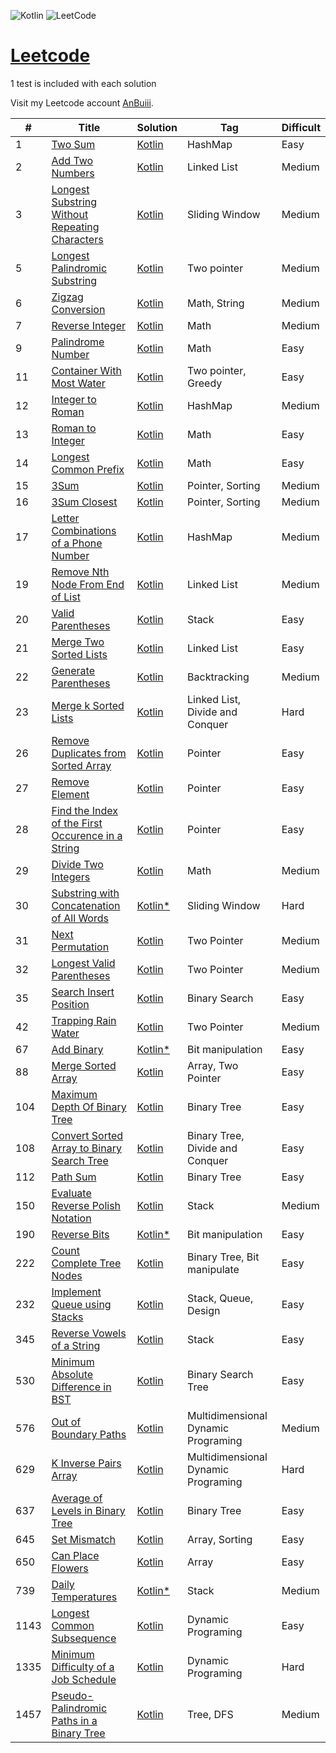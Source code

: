 ![Kotlin](https://img.shields.io/badge/kotlin-%237F52FF.svg?style=for-the-badge&logo=kotlin&logoColor=white) ![LeetCode](https://img.shields.io/badge/LeetCode-000000?style=for-the-badge&logo=LeetCode&logoColor=#d16c06)

# [Leetcode](https://leetcode.com/problemset/)

1 test is included with each solution

Visit my Leetcode account [AnBuiii](https://leetcode.com/AnBuiii/).

| #    | Title                                                                                                                                | Solution                                                                                                           | Tag                                 | Difficult |
|------|--------------------------------------------------------------------------------------------------------------------------------------|--------------------------------------------------------------------------------------------------------------------|-------------------------------------|-----------|
| 1    | [Two Sum](https://leetcode.com/problems/two-sum/)                                                                                    | [Kotlin](src/Two_Sum/Two_Sum.kt)                                                                                   | HashMap                             | Easy      |
| 2    | [Add Two Numbers](https://leetcode.com/problems/add-two-numbers/)                                                                    | [Kotlin](src/Add_Two_Numbers/Add_Two_Numbers.kt)                                                                   | Linked List                         | Medium    |
| 3    | [Longest Substring Without Repeating Characters](https://leetcode.com/problems/longest-substring-without-repeating-characters/)      | [Kotlin](src/Longest_Substring_Without_Repeating_Characters/Longest_Substring_Without_Repeating_Characters.kt)     | Sliding Window                      | Medium    |
| 5    | [Longest Palindromic Substring](https://leetcode.com/problems/longest-palindromic-substring/)                                        | [Kotlin](src/Longest_Palindromic_Substring/Longest_Palindromic_Substring.kt)                                       | Two pointer                         | Medium    |
| 6    | [Zigzag Conversion](https://leetcode.com/problems/zigzag-conversion/)                                                                | [Kotlin](src/Zigzag_Conversion/Zigzag_Conversion.kt)                                                               | Math, String                        | Medium    |
| 7    | [Reverse Integer](https://leetcode.com/problems/reverse-integer/)                                                                    | [Kotlin](src/Reverse_Integer/Reverse_Integer.kt)                                                                   | Math                                | Medium    |
| 9    | [Palindrome Number](https://leetcode.com/problems/palindrome-number/)                                                                | [Kotlin](src/Palindrome_Number/Palindrome_Number.kt)                                                               | Math                                | Easy      |
| 11   | [Container With Most Water](https://leetcode.com/problems/container-with-most-water/)                                                | [Kotlin](src/Container_With_Most_Water/Container_With_Most_Water.kt)                                               | Two pointer, Greedy                 | Easy      |
| 12   | [Integer to Roman](https://leetcode.com/problems/integer-to-roman/)                                                                  | [Kotlin](src/Integer_to_Roman/Integer_to_Roman.kt)                                                                 | HashMap                             | Medium    |
| 13   | [Roman to Integer](https://leetcode.com/problems/roman-to-integer/)                                                                  | [Kotlin](src/Roman_to_Integer/Roman_to_Integer.kt)                                                                 | Math                                | Easy      |
| 14   | [Longest Common Prefix](https://leetcode.com/problems/longest-common-prefix/)                                                        | [Kotlin](src/Longest_Common_Prefix/Longest_Common_Prefix.kt)                                                       | Math                                | Easy      |
| 15   | [3Sum](https://leetcode.com/problems/3sum/)                                                                                          | [Kotlin](src/Three_Sum/Three_Sum.kt)                                                                               | Pointer, Sorting                    | Medium    |
| 16   | [3Sum Closest](https://leetcode.com/problems/3sum-closest/)                                                                          | [Kotlin](src/Three_Sum_Closest/Three_Sum_Closest.kt)                                                               | Pointer, Sorting                    | Medium    |
| 17   | [Letter Combinations of a Phone Number](https://leetcode.com/problems/letter-combinations-of-a-phone-number/)                        | [Kotlin](src/Letter_Combinations_of_a_Phone_Number/Letter_Combinations_of_a_Phone_Number.kt)                       | HashMap                             | Medium    |
| 19   | [Remove Nth Node From End of List](https://leetcode.com/problems/remove-nth-node-from-end-of-list/)                                  | [Kotlin](src/Remove_Nth_Node_From_End_of_List/Remove_Nth_Node_From_End_of_List.kt)                                 | Linked List                         | Medium    |
| 20   | [Valid Parentheses](https://leetcode.com/problems/valid-parentheses/)                                                                | [Kotlin](src/Valid_Parentheses/Valid_Parentheses.kt)                                                               | Stack                               | Easy      |
| 21   | [Merge Two Sorted Lists](https://leetcode.com/problems/merge-two-sorted-lists/)                                                      | [Kotlin](src/Merge_Two_Sorted_Lists/Merge_Two_Sorted_Lists.kt)                                                     | Linked List                         | Easy      |
| 22   | [Generate Parentheses](https://leetcode.com/problems/generate-parentheses/)                                                          | [Kotlin](src/Generate_Parentheses/Generate_Parentheses.kt)                                                         | Backtracking                        | Medium    |
| 23   | [Merge k Sorted Lists](https://leetcode.com/problems/merge-k-sorted-lists/)                                                          | [Kotlin](src/Merge_k_Sorted_Lists/Merge_k_Sorted_Lists.kt)                                                         | Linked List, Divide and Conquer     | Hard      |
| 26   | [Remove Duplicates from Sorted Array](https://leetcode.com/problems/remove-duplicates-from-sorted-array/)                            | [Kotlin](src/Remove_Duplicates_from_Sorted_Array/Remove_Duplicates_from_Sorted_Array.kt)                           | Pointer                             | Easy      |
| 27   | [Remove Element](https://leetcode.com/problems/remove-element/)                                                                      | [Kotlin](src/Remove_Element/Remove_Element.kt)                                                                     | Pointer                             | Easy      |
| 28   | [Find the Index of the First Occurence in a String](https://leetcode.com/problems/find-the-index-of-the-first-occurrence-in-a-string/) | [Kotlin](src/Find_the_Index_of_the_First_Occurence_in_a_String/Find_the_Index_of_the_First_Occurence_in_a_String.kt) | Pointer                             | Easy      |
| 29   | [Divide Two Integers](https://leetcode.com/problems/divide-two-integers/)                                                            | [Kotlin](src/Divide_Two_Integers/Divide_Two_Integers.kt)                                                           | Math                                | Medium    |
| 30   | [Substring with Concatenation of All Words](https://leetcode.com/problems/substring-with-concatenation-of-all-words/)                | [Kotlin*](src/Substring_with_Concatenation_of_All_Words/Substring_with_Concatenation_of_All_Words.kt)              | Sliding Window                      | Hard      |
| 31   | [Next Permutation](https://leetcode.com/problems/next-permutation/)                                                                  | [Kotlin](src/Next_Permutation/Next_Permutation.kt)                                                                 | Two Pointer                         | Medium    |
| 32   | [Longest Valid Parentheses](https://leetcode.com/problems/longest-valid-parentheses/)                                                | [Kotlin](src/Next_Permutation/Next_Permutation.kt)                                                                 | Two Pointer                         | Medium    |
| 35   | [Search Insert Position](https://leetcode.com/problems/search-insert-position/)                                                      | [Kotlin](src/Search_Insert_Position/Search_Insert_Position.kt)                                                     | Binary Search                       | Easy      |
| 42   | [Trapping Rain Water](https://leetcode.com/problems/trapping-rain-water/)                                                            | [Kotlin](src/Next_Permutation/Next_Permutation.kt)                                                                 | Two Pointer                         | Medium    |
| 67   | [Add Binary](https://leetcode.com/problems/add-binary/)                                                                              | [Kotlin*](src/Add_Binary/Add_Binary.kt)                                                                            | Bit manipulation                    | Easy      |
| 88   | [Merge Sorted Array](https://leetcode.com/problems/merge-sorted-array/)                                                              | [Kotlin](src/Merge_Sorted_Array/Merge_Sorted_Array.kt)                                                             | Array, Two Pointer                  | Easy      |
| 104  | [Maximum Depth Of Binary Tree](https://leetcode.com/problems/maximum-depth-of-binary-tree/)                                          | [Kotlin](src/Maximum_Depth_of_Binary_Tree/Maximum_Depth_of_Binary_Tree.kt)                                         | Binary Tree                         | Easy      |
| 108  | [Convert Sorted Array to Binary Search Tree](https://leetcode.com/problems/convert-sorted-array-to-binary-search-tree/)              | [Kotlin](src/Convert_Sorted_Array_to_Binary_Search_Tree/Convert_Sorted_Array_to_Binary_Search_Tree.kt)             | Binary Tree, Divide and Conquer     | Easy      |
| 112  | [Path Sum](https://leetcode.com/problems/path-sum/)                                                                                  | [Kotlin](src/Path_Sum/Path_Sum.kt)                                                                                 | Binary Tree                         | Easy      |
| 150  | [Evaluate Reverse Polish Notation](https://leetcode.com/problems/evaluate-reverse-polish-notation/)                                  | [Kotlin](src/Evaluate_Reverse_Polish_Notation/Evaluate_Reverse_Polish_Notation.kt)                                 | Stack                               | Medium    |
| 190  | [Reverse Bits](https://leetcode.com/problems/reverse-bits/)                                                                          | [Kotlin*](src/Add_Binary/Add_Binary.kt)                                                                            | Bit manipulation                    | Easy      |
| 222  | [Count Complete Tree Nodes](https://leetcode.com/problems/count-complete-tree-nodes/)                                                | [Kotlin](src/Count_Complete_Tree_Nodes/Count_Complete_Tree_Nodes.kt)                                               | Binary Tree, Bit manipulate         | Easy      |
| 232  | [Implement Queue using Stacks](https://leetcode.com/problems/implement-queue-using-stacks/)                                          | [Kotlin](src/Implement_Queue_using_Stacks/Implement_Queue_using_Stacks.kt)                                         | Stack, Queue, Design                | Easy      |
| 345  | [Reverse Vowels of a String](https://leetcode.com/problems/reverse-vowels-of-a-string/)                                            | [Kotlin](src/Reverse_Vowels_of_a_String/Reverse_Vowels_of_a_String.kt)                                           | Stack                               | Easy      |
| 530  | [Minimum Absolute Difference in BST](https://leetcode.com/problems/minimum-absolute-difference-in-bst/)                              | [Kotlin](src/Minimum_Absolute_Difference_in_BST/Minimum_Absolute_Difference_in_BST.kt)                             | Binary Search Tree                  | Easy      |
| 576  | [Out of Boundary Paths](https://leetcode.com/problems/out-of-boundary-paths/)                                                        | [Kotlin](src/Out_of_Boundary_Paths/Out_of_Boundary_Paths.kt)                                                       | Multidimensional Dynamic Programing | Medium    |
| 629  | [K Inverse Pairs Array](https://leetcode.com/problems/k-inverse-pairs-array/)                                                        | [Kotlin](src/K_Inverse_Pairs_Array/K_Inverse_Pairs_Array.kt)                                                       | Multidimensional Dynamic Programing | Hard      |
| 637  | [Average of Levels in Binary Tree](https://leetcode.com/problems/average-of-levels-in-binary-tree/)                                  | [Kotlin](src/Average_of_Levels_in_Binary_Tree/Average_of_Levels_in_Binary_Tree.kt)                                 | Binary Tree                         | Easy      |
| 645  | [Set Mismatch](https://leetcode.com/problems/set-mismatch/)                                                                          | [Kotlin](src/Set_Mismatch/Set_Mismatch.kt)                                                                         | Array, Sorting                      | Easy      |
| 650  | [Can Place Flowers](https://leetcode.com/problems/can-place-flowers/)                                                                                  | [Kotlin](src/Can_Place_Flowers/Can_Place_Flowers.kt)                                                                         | Array                               | Easy      |
| 739  | [Daily Temperatures](https://leetcode.com/problems/daily-temperatures/)                                                              | [Kotlin*](src/Daily_Temperatures/Daily_Temperatures.kt)                                                            | Stack                               | Medium    |
| 1143 | [Longest Common Subsequence](https://leetcode.com/problems/longest-common-subsequence/)                                              | [Kotlin](src/Longest_Common_Subsequence/Longest_Common_Subsequence.kt)                                             | Dynamic Programing                  | Easy      |
| 1335 | [Minimum Difficulty of a Job Schedule](https://leetcode.com/problems/minimum-difficulty-of-a-job-schedule/)                          | [Kotlin](src/Minimum_Difficulty_Of_A_Job_Schedule/Minimum_Difficulty_Of_A_Job_Schedule.kt)                         | Dynamic Programing                  | Hard      |
| 1457 | [Pseudo-Palindromic Paths in a Binary Tree](https://leetcode.com/problems/pseudo-palindromic-paths-in-a-binary-tree/)                | [Kotlin](src/Pseudo_Palindromic_Paths_in_a_Binary_Tree/Pseudo_Palindromic_Paths_in_a_Binary_Tree.kt)               | Tree, DFS                           | Medium    |

